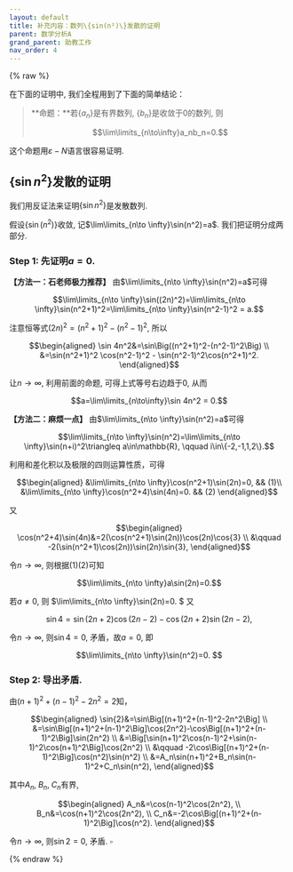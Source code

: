 ```yaml
---
layout: default
title: 补充内容：数列\{sin(n²)\}发散的证明
parent: 数学分析A
grand_parent: 助教工作
nav_order: 4
---
```


{% raw %}

在下面的证明中, 我们全程用到了下面的简单结论：

> **命题：**若$\lbrace a_n\rbrace$是有界数列, $\lbrace b_n\rbrace$是收敛于0的数列, 则
> 
> $$\lim\limits_{n\to\infty}a_nb_n=0.$$

这个命题用$\varepsilon-N$语言很容易证明. 



## $\lbrace \sin n^2\rbrace$发散的证明


我们用反证法来证明$\lbrace \sin n^2\rbrace$是发散数列. 


假设$\left\lbrace\sin(n^2)\right\rbrace$收敛, 记$\lim\limits_{n\to \infty}\sin(n^2)=a$. 
我们把证明分成两部分. 

### Step 1: 先证明$a=0$. 

**【方法一：石老师极力推荐】** 由$\lim\limits_{n\to \infty}\sin(n^2)=a$可得

$$\lim\limits_{n\to \infty}\sin((2n)^2)=\lim\limits_{n\to \infty}\sin(n^2+1)^2=\lim\limits_{n\to \infty}\sin(n^2-1)^2 = a.$$

注意恒等式$(2n)^2=(n^2+1)^2-(n^2-1)^2$, 所以

$$\begin{aligned}
\sin 4n^2&=\sin\Big((n^2+1)^2-(n^2-1)^2\Big) \\
&=\sin(n^2+1)^2 \cos(n^2-1)^2 - \sin(n^2-1)^2\cos(n^2+1)^2.
\end{aligned}$$

让$n\to\infty$, 利用前面的命题, 可得上式等号右边趋于0, 从而

$$a=\lim\limits_{n\to\infty}\sin 4n^2 = 0.$$

**【方法二：麻烦一点】** 由$\lim\limits_{n\to \infty}\sin(n^2)=a$可得

$$\lim\limits_{n\to \infty}\sin(n^2)=\lim\limits_{n\to \infty}\sin(n+i)^2\triangleq a\in\mathbb{R}, \qquad i\in\{-2,-1,1,2\}.$$

利用和差化积以及极限的四则运算性质，可得

$$\begin{aligned}
&\lim\limits_{n\to \infty}\cos(n^2+1)\sin(2n)=0, && (1)\\
&\lim\limits_{n\to \infty}\cos(n^2+4)\sin(4n)=0. && (2)
\end{aligned}$$

又

$$\begin{aligned}
\cos(n^2+4)\sin(4n)&=2(\cos(n^2+1)\sin(2n))\cos(2n)\cos{3} \\
&\qquad -2(\sin(n^2+1)\cos(2n))\sin(2n)\sin{3},
\end{aligned}$$

令$n\to \infty$, 则根据$(1)(2)$可知

$$\lim\limits_{n\to \infty}a\sin(2n)=0.$$

若$a\neq 0$, 则
$\lim\limits_{n\to \infty}\sin(2n)=0. $
又

$$\sin{4}=\sin(2n+2)\cos(2n-2)-\cos(2n+2)\sin(2n-2),$$

令$n\to \infty$, 则$\sin{4}=0$, 矛盾，故$a=0$, 即

$$\lim\limits_{n\to \infty}\sin(n^2)=0. $$ 

### Step 2: 导出矛盾.

由$(n+1)^2+(n-1)^2-2n^2=2$知，

$$\begin{aligned}
\sin{2}&=\sin\Big[(n+1)^2+(n-1)^2-2n^2\Big] \\
&=\sin\Big[(n+1)^2+(n-1)^2\Big]\cos(2n^2)-\cos\Big[(n+1)^2+(n-1)^2\Big]\sin(2n^2) \\
&=\Big[\sin(n+1)^2\cos(n-1)^2+\sin(n-1)^2\cos(n+1)^2\Big]\cos(2n^2) \\
&\qquad -2\cos\Big[(n+1)^2+(n-1)^2\Big]\cos(n^2)\sin(n^2) \\
&=A_n\sin(n+1)^2+B_n\sin(n-1)^2+C_n\sin(n^2),
\end{aligned}$$

其中$A_n,\;B_n,\;C_n$有界, 

$$\begin{aligned}
A_n&=\cos(n-1)^2\cos(2n^2), \\
B_n&=\cos(n+1)^2\cos(2n^2), \\
C_n&=-2\cos\Big[(n+1)^2+(n-1)^2\Big]\cos(n^2).
\end{aligned}$$

令$n\to \infty$, 则$\sin{2}=0$, 矛盾. $\square$	

{% endraw %}
